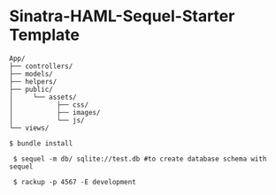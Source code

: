 Sinatra-HAML-Sequel-Starter Template
===
```
App/
├── controllers/
├── models/
├── helpers/
├── public/
│     └── assets/ 
│           ├── css/
│           ├── images/
│           └── js/ 
└── views/
```

```
$ bundle install
```

```
 $ sequel -m db/ sqlite://test.db #to create database schema with sequel
```

```
 $ rackup -p 4567 -E development
```
